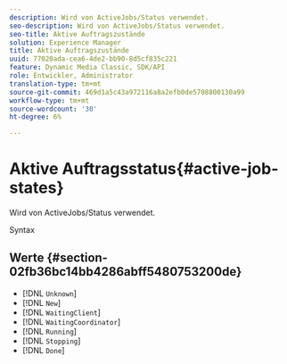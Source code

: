 ```yaml
---
description: Wird von ActiveJobs/Status verwendet.
seo-description: Wird von ActiveJobs/Status verwendet.
seo-title: Aktive Auftragszustände
solution: Experience Manager
title: Aktive Auftragszustände
uuid: 77020ada-cea6-4de2-bb90-8d5cf835c221
feature: Dynamic Media Classic, SDK/API
role: Entwickler, Administrator
translation-type: tm+mt
source-git-commit: 469d1a5c43a972116a8a2efb0de5708800130a99
workflow-type: tm+mt
source-wordcount: '30'
ht-degree: 6%

---
```



# Aktive Auftragsstatus{#active-job-states}

Wird von ActiveJobs/Status verwendet.

Syntax

## Werte {#section-02fb36bc14bb4286abff5480753200de}

* [!DNL `Unknown`]
* [!DNL `New`]
* [!DNL `WaitingClient`]
* [!DNL `WaitingCoordinator`]
* [!DNL `Running`]
* [!DNL `Stopping`]
* [!DNL `Done`]

